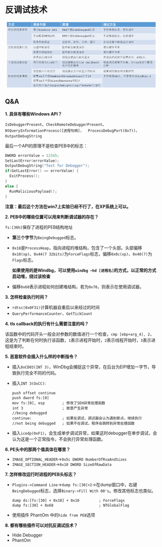 # 反调试技术

![anti-debugging](./imgs/anti-debugging.png)

## Q&A

**1. 具体有哪些Windows API？**

   `IsDebuggerPresent`、`CheckRemoteDebuggerPresent`、`NtQueryInformationProcess([进程句柄]，  ProcessDebugPort(0x7))`、`OutputDebugString`

   最后一个API的原理不是检查PEB中的标志：

```c++
DWORD errorValue = 12345;
SetLastError(errorValue);
OutputDebugString("Test for Debugger");
if(GetLastError() == errorValue) {
  ExitProcess();
}
else {
  RunMaliciousPayload();
}
```

**注意：最后这个方法在win7上实验已经不行了，在XP系统上可以。**

**2. PEB中的哪些位置可以用来判断调试器的存在？**

   `fs:[30h]`保存了进程的PEB结构地址

   - **第三个字节**为`BeingDebugged`标志。

   - `0x18`是`ProcessHeap`，指向进程的堆结构，包含了一个头部。头部偏移`0x10(xp)`、`0x44(7 32bits)`为`ForceFlags`标志，偏移`0x0c(xp)`、`0x40(7)`为`Flags`标志。

     **如果使用的是Windbg，可以使用`windbg –hd [进程名]`的方式，以正常的方式启动堆，绕过该检查**

   - 偏移`0x68`表示进程如何创建堆结构，若为`0x70`，则表示在使用调试器。

**3. 怎样检查执行时间？**

   - `rdtsc(0x0F31)`计算机器自重启以来经过的时间
   - `QueryPerformanceCounter`、`GetTickCount`

**4. tls callback的执行有什么需要注意的吗？**

该函数中的代码开头一般会对参数的数值进行一个检查，`cmp [ebp+arg_4], 2`，这是为了判断在何时执行该函数，`1`表示进程开始时，`2`表示线程开始时，`3`表示进程结束时。

**5. 恶意软件会插入什么样的中断指令？**

   - 插入`0xCD03(INT 3)`，WinDbg会捕捉这个异常，在后台为EIP增加一字节，导致执行完全不同的代码。

   - 插入`INT 3(OxCC)`:

     ```assembly
     push offset continue
     push dword fs:[0] 
     mov fs:[0], esp 		; 修改了SEH异常处理函数
     int 3					; 故意产生异常
     //being debugged
     continue: 				; 如果在调试，调试器会认为遇到断点，继续执行
     //not being debugged 	; 如果不在调试，程序会跳转到异常处理函数
     ```

   - 插入`icedp(0xF1)`，会生成单步调试异常，如果这时debugger在单步调试，会认为这是一个正常指令，不会执行异常处理函数。

**6. PE头中的那两个值具体在哪里？**

- `IMAGE_OPTIONAL_HEADER`->`0x5c DWORD NumberOfRvaAndSizes`
- `IMAGE_SECTION_HEADER`->`0x10 DWORD SizeOfRawData`

**7. 怎样修改运行时进程的PEB头标志？**

- `Plugins->Command Line`->`dump fs:[30]+2`->在dump窗口中，右键`BeingDebugged`标志，选择`Binary->Fill With 00's`。修改其他标志也类似。

  ```assembly
  dump ds:[fs:[30] + 0x18] + 0x10         ; ForceFlags
  dump fs:[30] + 0x68                     ; NTGlobalFlag
  ```

- 使用插件 PhantOm 中的`hide from PEB`选项

**8. 都有哪些插件可以对抗反调试技术？**

- Hide Debugger
- PhantOm
